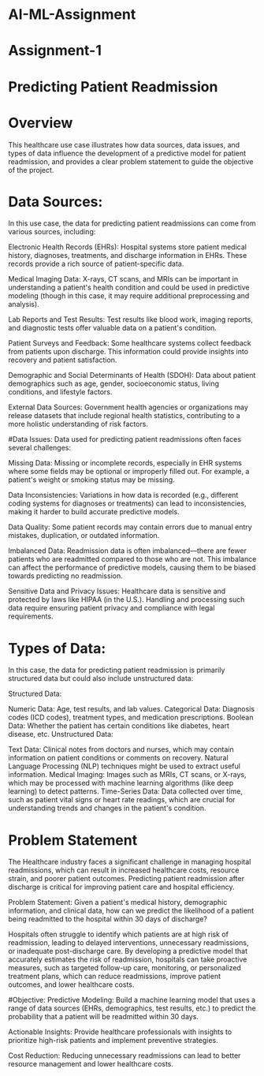# AI-ML-Assignment
# Assignment-1
# Predicting Patient Readmission 
# Overview
This healthcare use case illustrates how data sources, data issues, and types of data influence the development of a predictive model for patient readmission, and provides a clear problem statement to guide the objective of the project.

# Data Sources:

In this use case, the data for predicting patient readmissions can come from various sources, including:

Electronic Health Records (EHRs): Hospital systems store patient medical history, diagnoses, treatments, and discharge information in EHRs. These records provide a rich source of patient-specific data.

Medical Imaging Data: X-rays, CT scans, and MRIs can be important in understanding a patient's health condition and could be used in predictive modeling (though in this case, it may require additional preprocessing and analysis).

Lab Reports and Test Results: Test results like blood work, imaging reports, and diagnostic tests offer valuable data on a patient's condition.

Patient Surveys and Feedback: Some healthcare systems collect feedback from patients upon discharge. This information could provide insights into recovery and patient satisfaction.

Demographic and Social Determinants of Health (SDOH): Data about patient demographics such as age, gender, socioeconomic status, living conditions, and lifestyle factors.

External Data Sources: Government health agencies or organizations may release datasets that include regional health statistics, contributing to a more holistic understanding of risk factors.

#Data Issues:
Data used for predicting patient readmissions often faces several challenges:

Missing Data: Missing or incomplete records, especially in EHR systems where some fields may be optional or improperly filled out. For example, a patient's weight or smoking status may be missing.

Data Inconsistencies: Variations in how data is recorded (e.g., different coding systems for diagnoses or treatments) can lead to inconsistencies, making it harder to build accurate predictive models.

Data Quality: Some patient records may contain errors due to manual entry mistakes, duplication, or outdated information.

Imbalanced Data: Readmission data is often imbalanced—there are fewer patients who are readmitted compared to those who are not. This imbalance can affect the performance of predictive models, causing them to be biased towards predicting no readmission.

Sensitive Data and Privacy Issues: Healthcare data is sensitive and protected by laws like HIPAA (in the U.S.). Handling and processing such data require ensuring patient privacy and compliance with legal requirements.

# Types of Data:
In this case, the data for predicting patient readmission is primarily structured data but could also include unstructured data:

Structured Data:

Numeric Data: Age, test results, and lab values.
Categorical Data: Diagnosis codes (ICD codes), treatment types, and medication prescriptions.
Boolean Data: Whether the patient has certain conditions like diabetes, heart disease, etc.
Unstructured Data:

Text Data: Clinical notes from doctors and nurses, which may contain information on patient conditions or comments on recovery. Natural Language Processing (NLP) techniques might be used to extract useful information.
Medical Imaging: Images such as MRIs, CT scans, or X-rays, which may be processed with machine learning algorithms (like deep learning) to detect patterns.
Time-Series Data: Data collected over time, such as patient vital signs or heart rate readings, which are crucial for understanding trends and changes in the patient's condition.


# Problem Statement
The Healthcare industry faces a significant challenge in managing hospital readmissions, which can result in increased healthcare costs, resource strain, and poorer patient outcomes. Predicting patient readmission after discharge is critical for improving patient care and hospital efficiency.

Problem Statement:
Given a patient's medical history, demographic information, and clinical data, how can we predict the likelihood of a patient being readmitted to the hospital within 30 days of discharge?

Hospitals often struggle to identify which patients are at high risk of readmission, leading to delayed interventions, unnecessary readmissions, or inadequate post-discharge care. By developing a predictive model that accurately estimates the risk of readmission, hospitals can take proactive measures, such as targeted follow-up care, monitoring, or personalized treatment plans, which can reduce readmissions, improve patient outcomes, and lower healthcare costs.

#Objective:
Predictive Modeling: Build a machine learning model that uses a range of data sources (EHRs, demographics, test results, etc.) to predict the probability that a patient will be readmitted within 30 days.

Actionable Insights: Provide healthcare professionals with insights to prioritize high-risk patients and implement preventive strategies.

Cost Reduction: Reducing unnecessary readmissions can lead to better resource management and lower healthcare costs.
